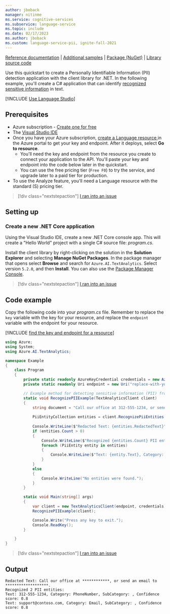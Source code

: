 ```yaml
---
author: jboback
manager: nitinme
ms.service: cognitive-services
ms.subservice: language-service
ms.topic: include
ms.date: 02/17/2023
ms.author: jboback
ms.custom: language-service-pii, ignite-fall-2021
---
```


[Reference documentation](/dotnet/api/azure.ai.textanalytics?preserve-view=true&view=azure-dotnet) | [Additional samples](https://github.com/Azure/azure-sdk-for-net/tree/master/sdk/textanalytics/Azure.AI.TextAnalytics/samples) | [Package (NuGet)](https://www.nuget.org/packages/Azure.AI.TextAnalytics/5.2.0) | [Library source code](https://github.com/Azure/azure-sdk-for-net/tree/master/sdk/textanalytics/Azure.AI.TextAnalytics)

Use this quickstart to create a Personally Identifiable Information (PII) detection application with the client library for .NET. In the following example, you'll create a C# application that can identify [recognized sensitive information](../../concepts/entity-categories.md) in text.

[!INCLUDE [Use Language Studio](../use-language-studio.md)]


## Prerequisites

* Azure subscription - [Create one for free](https://azure.microsoft.com/free/cognitive-services)
* The [Visual Studio IDE](https://visualstudio.microsoft.com/vs/)
* Once you have your Azure subscription, <a href="https://portal.azure.com/#create/Microsoft.CognitiveServicesTextAnalytics"  title="Create a Language resource"  target="_blank">create a Language resource </a> in the Azure portal to get your key and endpoint.  After it deploys, select **Go to resource**.
    * You'll need the key and endpoint from the resource you create to connect your application to the API. You'll paste your key and endpoint into the code below later in the quickstart.
    * You can use the free pricing tier (`Free F0`) to try the service, and upgrade later to a paid tier for production.
* To use the Analyze feature, you'll need a Language resource with the standard (S) pricing tier.

> [!div class="nextstepaction"]
> <a href="https://microsoft.qualtrics.com/jfe/form/SV_0Cl5zkG3CnDjq6O?PLanguage=CSHARP&Pillar=Language&Product=Personally-identifying-info&Page=quickstart&Section=Prerequisites" target="_target">I ran into an issue</a>

## Setting up

### Create a new .NET Core application

Using the Visual Studio IDE, create a new .NET Core console app. This will create a "Hello World" project with a single C# source file: *program.cs*.

Install the client library by right-clicking on the solution in the **Solution Explorer** and selecting **Manage NuGet Packages**. In the package manager that opens select **Browse** and search for `Azure.AI.TextAnalytics`. Select version `5.2.0`, and then **Install**. You can also use the [Package Manager Console](/nuget/consume-packages/install-use-packages-powershell#find-and-install-a-package).

> [!div class="nextstepaction"]
> <a href="https://microsoft.qualtrics.com/jfe/form/SV_0Cl5zkG3CnDjq6O?PLanguage=CSHARP&Pillar=Language&Product=Personally-identifying-info&Page=quickstart&Section=Set-up-the-environment" target="_target">I ran into an issue</a>


## Code example

Copy the following code into your *program.cs* file. Remember to replace the `key` variable with the key for your resource, and replace the `endpoint` variable with the endpoint for your resource. 

[!INCLUDE [find the key and endpoint for a resource](../../../includes/find-azure-resource-info.md)]

```csharp
using Azure;
using System;
using Azure.AI.TextAnalytics;

namespace Example
{
    class Program
    {
        private static readonly AzureKeyCredential credentials = new AzureKeyCredential("replace-with-your-key-here");
        private static readonly Uri endpoint = new Uri("replace-with-your-endpoint-here");

        // Example method for detecting sensitive information (PII) from text 
        static void RecognizePIIExample(TextAnalyticsClient client)
        {
            string document = "Call our office at 312-555-1234, or send an email to support@contoso.com.";
        
            PiiEntityCollection entities = client.RecognizePiiEntities(document).Value;
        
            Console.WriteLine($"Redacted Text: {entities.RedactedText}");
            if (entities.Count > 0)
            {
                Console.WriteLine($"Recognized {entities.Count} PII entit{(entities.Count > 1 ? "ies" : "y")}:");
                foreach (PiiEntity entity in entities)
                {
                    Console.WriteLine($"Text: {entity.Text}, Category: {entity.Category}, SubCategory: {entity.SubCategory}, Confidence score: {entity.ConfidenceScore}");
                }
            }
            else
            {
                Console.WriteLine("No entities were found.");
            }
        }

        static void Main(string[] args)
        {
            var client = new TextAnalyticsClient(endpoint, credentials);
            RecognizePIIExample(client);

            Console.Write("Press any key to exit.");
            Console.ReadKey();
        }

    }
}
```

> [!div class="nextstepaction"]
> <a href="https://microsoft.qualtrics.com/jfe/form/SV_0Cl5zkG3CnDjq6O?PLanguage=CSHARP&Pillar=Language&Product=Personally-identifying-info&Page=quickstart&Section=Code-example" target="_target">I ran into an issue</a>

## Output

```console
Redacted Text: Call our office at ************, or send an email to *******************.
Recognized 2 PII entities:
Text: 312-555-1234, Category: PhoneNumber, SubCategory: , Confidence score: 0.8
Text: support@contoso.com, Category: Email, SubCategory: , Confidence score: 0.8
```
